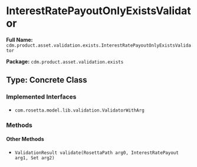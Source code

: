 # InterestRatePayoutOnlyExistsValidator

**Full Name:** `cdm.product.asset.validation.exists.InterestRatePayoutOnlyExistsValidator`

**Package:** `cdm.product.asset.validation.exists`

## Type: Concrete Class

### Implemented Interfaces

- `com.rosetta.model.lib.validation.ValidatorWithArg`

### Methods

#### Other Methods

- `ValidationResult validate(RosettaPath arg0, InterestRatePayout arg1, Set arg2)`

